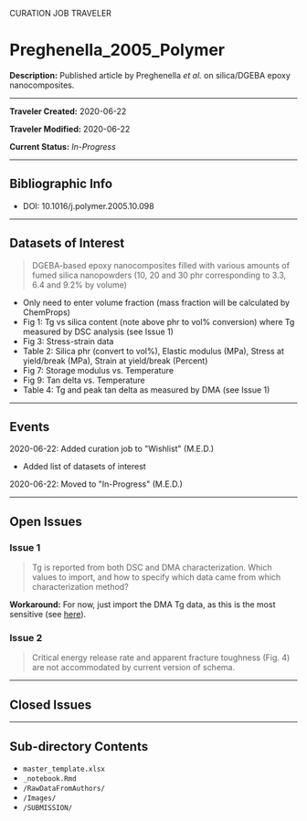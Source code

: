 CURATION JOB TRAVELER

# Preghenella_2005_Polymer

**Description:** Published article by Preghenella *et al.* on silica/DGEBA epoxy nanocomposites.

---

**Traveler Created:** 2020-06-22

**Traveler Modified:** 2020-06-22

**Current Status:** *In-Progress*

---

## Bibliographic Info

* DOI: 10.1016/j.polymer.2005.10.098

---

## Datasets of Interest

> DGEBA-based epoxy nanocomposites filled with various amounts of fumed silica nanopowders (10, 20 and 30 phr corresponding to 3.3, 6.4 and 9.2% by volume)
* Only need to enter volume fraction (mass fraction will be calculated by ChemProps)
* Fig 1: Tg vs silica content (note above phr to vol% conversion) where Tg measured by DSC analysis (see Issue 1)
* Fig 3: Stress-strain data
* Table 2: Silica phr (convert to vol%), Elastic modulus (MPa), Stress at yield/break (MPa), Strain at yield/break (Percent)
* Fig 7: Storage modulus vs. Temperature
* Fig 9: Tan delta vs. Temperature
* Table 4: Tg and peak tan delta as measured by DMA (see Issue 1)

---

## Events

2020-06-22: Added curation job to "Wishlist" (M.E.D.)
* Added list of datasets of interest

2020-06-22: Moved to "In-Progress" (M.E.D.)


---

## Open Issues

### Issue 1

> Tg is reported from both DSC and DMA characterization. Which values to import, and how to specify which data came from which characterization method?

**Workaround:** For now, just import the DMA Tg data, as this is the most sensitive (see [here](https://www.intertek.com/blog/2013-04-15-glass-transition-temperature/)).

### Issue 2

> Critical energy release rate and apparent fracture toughness (Fig. 4) are not accommodated by current version of schema.


---

## Closed Issues



---

## Sub-directory Contents

* `master_template.xlsx`
* `_notebook.Rmd`
* `/RawDataFromAuthors/`
* `/Images/`
* `/SUBMISSION/`
